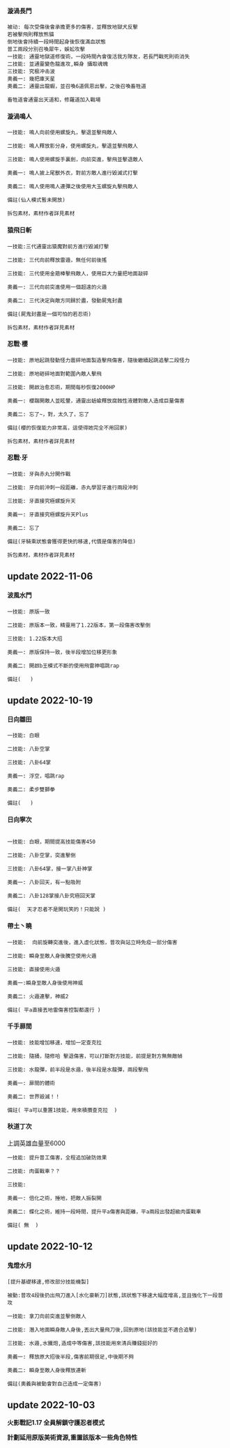#### 漩渦長門

```code
被动: 每次受傷後會承擔更多的傷害，並釋放地獄犬反擊
若被擊飛則釋放熊貓
倒地後會持續一段時間起身後恢復滿血狀態
普工兩段分別召喚犀牛，蜈蚣攻擊
一技能: 通靈地獄道修復術，一段時間內會復活我方隊友，若長門戰死則術消失
二技能: 並通靈變色龍進攻,瞬身 攝取魂魄
三技能: 究极冲击波
奧義一: 幾把庫天星
奧義二: 通靈出龍蝦，並召喚6道佩恩出擊，之後召喚畜牲道

畜牲道會通靈出天道和，修羅道加入戰場

```



#### 漩渦鳴人

```code
一技能: 鳴人向前使用螺旋丸，擊退並擊飛敵人

二技能: 鳴人釋放影分身，使用螺旋丸，擊退並擊飛敵人

三技能: 鳴人使用螺旋手裏劍，向前突進，擊飛並擊退敵人

奧義一: 鳴人披上尾獸外衣，對前方敵人進行毀滅式打擊

奧義二: 鳴人使用鳴人連彈之後使用大玉螺旋丸擊飛敵人

備註(仙人模式暫未開放)

拆包素材，素材作者詳見素材
```


#### 猿飛日斬

```code
一技能:三代通靈出猿魔對前方進行毀滅打擊

二技能: 三代向前釋放雷遁，無任何前後搖

三技能: 三代使用金箍棒擊飛敵人，使用巨大力量把地面敲碎

奧義一: 三代向前突進使用一個超遠的火遁

奧義二: 三代決定與敵方同歸於盡，發動屍鬼封盡

備註(屍鬼封盡是一個可怕的若忍術)

拆包素材，素材作者詳見素材
```

#### 忍戰·櫻

```code
一技能: 原地起跳發動怪力震碎地面製造擊飛傷害，隨後繼續起跳追擊二段怪力

二技能: 原地砸碎地面對範圍內敵人擊飛

三技能: 開啟治愈忍術，期間每秒恢復2000HP

奧義一: 櫻踹開敵人並眩暈，通靈出蛞蝓釋放腐蝕性液體對敵人造成巨量傷害

奧義二: 忘了~，對，太久了，忘了

備註(櫻的恢復能力非常高，這使得她完全不用回家)

拆包素材，素材作者詳見素材
```

#### 忍戰·牙

```code
一技能: 牙與赤丸分開作戰

二技能: 牙向前沖刺一段距離，赤丸學習牙進行兩段沖刺

三技能: 牙直接究極螺旋升天

奧義一: 牙直接究極螺旋升天Plus

奧義二: 忘了

備註(牙騎乘狀態會獲得更快的移速,代價是傷害的降低)

拆包素材，素材作者詳見素材
```

## update 2022-11-06


#### 波風水門

```code
一技能: 原版一致

二技能: 原版本一致，精靈用了1.22版本，第一段傷害改擊倒

三技能: 1.22版本大招

奧義一: 原版保持一致，後半段增加位移更形象

奧義二: 開啟b王模式不斷的使用飛雷神唱跳rap

備註(   )
```

## update 2022-10-19

#### 日向雛田

```code
一技能: 白眼

二技能: 八卦空掌

三技能: 八卦64掌

奧義一: 浮空，唱跳rap

奧義二: 柔步雙獅拳

備註(   )
```

#### 日向寧次

```code

一技能: 白眼，期間提高技能傷害450

二技能: 八卦空掌，突進擊倒

三技能: 八卦64掌，接一掌八卦神掌

奧義一: 八卦回天，有一點吸附

奧義二: 八卦128掌接八卦究極回天掌

備註(  天才忍者不是開玩笑的！只能說 )
```

#### 帶土丶曉

```code
一技能:  向前旋轉突進後，進入虛化狀態，普攻與站立時免疫一部分傷害

二技能: 瞬身至敵人身後騰空使用火遁

三技能: 直接使用火遁

奧義一:瞬身至敵人身後使用神威

奧義二: 火遁連擊，神威2

備註( 平a直接丟地雷傷害控製都還行 )
```

#### 千手扉間

```code
一技能: 技能增加移速，增加一定查克拉

二技能: 隨捅，隨修哈 擊退傷害，可以打斷對方技能，前提是對方無無敵幀

三技能: 水龍彈，前半段是水遁，後半段是水龍彈，兩段擊飛

奧義一: 扉間的體術

奧義二: 世界毀滅！！

備註( 平a可以重置1技能，用來積攢查克拉  )
```

#### 秋道丁次

上調英雄血量至6000

```code
一技能: 提升普工傷害，全程追加破防效果

二技能: 肉蛋戰車？？

三技能: 

奧義一: 倍化之術，捶地，把敵人振裂開

奧義二: 蝶化之術，維持一段時間，提升平a傷害與距離，平a兩段出發超級肉蛋戰車

備註( 無  )
```

## update 2022-10-12

#### 鬼燈水月

```code
[提升基礎移速,修改部分技能機製]

被動:普攻4段後扔出飛刀進入[水化豪斬刀]狀態,該狀態下移速大幅度增高,並且強化下一段普攻

一技能: 拿刀向前突進並擊倒敵人

二技能: 潛入地面瞬身敵人身後,丟出大量飛刀後,回到原地(該技能並不適合追擊)

三技能: 水遁,水鐵炮,造成中等傷害,該技能用來清兵賺錢挺好的

奧義一: 釋放原大招後半段,傷害前期很足,中後期不夠

奧義二: 瞬身至敵人身後釋放連斬

備註(奧義與被動會對自己造成一定傷害)
```

## update 2022-10-03

**火影戰記1.17 全員解鎖守護忍者模式**

**計劃延用原版美術資源,重置該版本一些角色特性**
